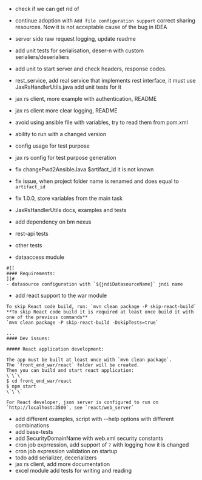 - check if we can get rid of 
- continue adoption with `Add file configuration support`
  correct sharing resources. Now it is not acceptable cause of the bug in IDEA
- server side raw request logging, update readme
- add unit tests for serialisation, deser-n with custom serialiers/deserialiers
- add unit to start server and check headers, response codes.
- rest_service, add real service that implements rest interface, 
  it must use JaxRsHandlerUtils.java
  add unit tests for it
- jax rs client, more example with authentication, README
- jax rs client more clear logging, README
- avoid using ansible file with variables, try to read them from pom.xml
- ability to run with a changed version
- config usage for test purpose
- jax rs config for test purpose generation

- fix changePwd2AnsibleJava $artifact_id it is not known
- fix issue, when project folder name is renamed and 
    does equal to `artifact_id`
    
- fix <version>1.0.0</version>, store variables from the main task
   
- JaxRsHandlerUtils docs, examples and tests
- add dependency on bm nexus
- rest-api tests
- other tests
- dataaccess mudule
```
#[[
#### Requirements: 
]]#
- datasource configuration with `${jndiDatasourceName}` jndi name
```
- add react support to the war module
```
To skip React code build, run: `mvn clean package -P skip-react-build`
**To skip React code build it is required at least once build it with one of the previous commands**
`mvn clean package -P skip-react-build -DskipTests=true`

...
#### Dev issues: 

##### React application development:

The app must be built at least once with `mvn clean package`. 
The `front_end_war/react` folder will be created.
Then you can build and start react application:
\`\`\`
$ cd front_end_war/react
$ npm start
\`\`\`

For React developer, json server is configured to run on `http://localhost:3500`, see `react/web_server`

```


- add different examples, script with --help options with different combinations
- add base-tests
- add SecurityDomainName with web.xml security constants
- cron job exprression, add support of `?` with logging how it is changed
- cron job expression validation on startup
- todo add serializer, decerializers
- jax rs client, add more documentation
- excel module add tests for writing and reading